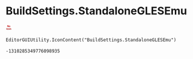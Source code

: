 # BuildSettings.StandaloneGLESEmu
![](/img/BuildSettings.StandaloneGLESEmu.png)

``` CSharp
EditorGUIUtility.IconContent("BuildSettings.StandaloneGLESEmu")
```
```
-1310285349776098935
```
